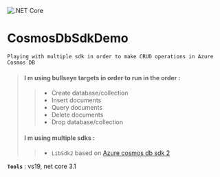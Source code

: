 ![.NET Core](https://github.com/aimenux/CosmosDbSdkDemo/workflows/.NET%20Core/badge.svg)
# CosmosDbSdkDemo
```
Playing with multiple sdk in order to make CRUD operations in Azure Cosmos DB
```

> #### I m using bullseye targets in order to run in the order :
>>
>> - Create database/collection
>> - Insert documents
>> - Query documents
>> - Delete documents
>> - Drop database/collection
>>
> #### I m using multiple sdks :
>>
>> - `LibSdk2` based on [Azure cosmos db sdk 2](https://github.com/Azure/azure-cosmos-dotnet-v2)

**`Tools`** : vs19, net core 3.1